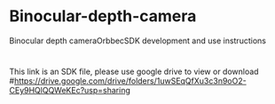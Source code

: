 # Binocular-depth-camera
Binocular depth cameraOrbbecSDK development and use instructions
#
This link is an SDK file, please use google drive to view or download
#https://drive.google.com/drive/folders/1uwSEqQfXu3c3n9oO2-CEy9HQlQQWeKEc?usp=sharing
